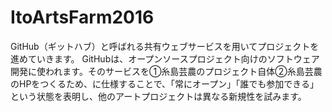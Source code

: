 # ItoArtsFarm2016

GitHub（ギットハブ）と呼ばれる共有ウェブサービスを用いてプロジェクトを進めていきます。
GitHubは、オープンソースプロジェクト向けのソフトウェア開発に使われます。そのサービスを①糸島芸農のプロジェクト自体②糸島芸農のHPをつくるため、に仕様することで、「常にオープン」「誰でも参加できる」という状態を表明し、他のアートプロジェクトは異なる新規性を試みます。
